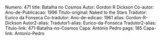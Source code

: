 Numero: 471
title: Batalha no Cosmos
Autor: Gordon R Dickson
Co-autor: 
Ano-de-Publicacao: 1996
Titulo-original: Naked to the Stars
Tradutor: Eurico da Fonseca
Co-tradutor: 
Ano-de-edicao: 1961
alias: Gordon-R-Dickson
Autor2-alias: 
Tradutor1-alias: Eurico-da-Fonseca
Tradutor2-alias: 
Titulo-link: 471-Batalha-no-Cosmos
Capa: António Pedro
pags: 185
Capa-link: Antonio-Pedro